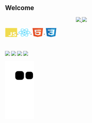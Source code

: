 ## Welcome 
<div align="center">
  <a href="https://github.com/SWEThiago">
  <img height="180em" src="https://github-readme-stats.vercel.app/api?username=SWEThiago&show_icons=true&theme=gruvbox&include_all_commits=true&count_private=true"/>
  <img height="180em" src="https://github-readme-stats.vercel.app/api/top-langs/?username=SWEThiago&layout=compact&langs_count=7&theme=gruvbox"/>
</div>
  
<div style="display: inline_block"><br>
  <img align="center" alt="ThiagoDev-Js" height="30" width="40" src="https://raw.githubusercontent.com/devicons/devicon/master/icons/javascript/javascript-plain.svg">
   <img align="center" alt="ThiagoDev-React" height="30" width="40" src="https://raw.githubusercontent.com/devicons/devicon/master/icons/react/react-original.svg">
  <img align="center" alt="ThiagoDev-HTML" height="30" width="40" src="https://raw.githubusercontent.com/devicons/devicon/master/icons/html5/html5-original.svg">
  <img align="center" alt="ThiagoDev-CSS" height="30" width="40" src="https://raw.githubusercontent.com/devicons/devicon/master/icons/css3/css3-original.svg">
</div>
   
  ##
  
 <div style="display: inline_block"><br>
<div> 
   <a href="https://www.instagram.com/thiagodevfe" target="_blank"><img src="https://img.shields.io/badge/-Instagram-%23E4405F?style=for-the-badge&logo=instagram&logoColor=white" target="_blank"></a>
 	 <a href="https://discord.gg/DevThiago#2103" target="_blank"><img src="https://img.shields.io/badge/Discord-7289DA?style=for-the-badge&logo=discord&logoColor=white" target="_blank"></a> 
  <a href = "mailto:thiagodevprogramador@gmail.com"><img src="https://img.shields.io/badge/-Gmail-%23333?style=for-the-badge&logo=gmail&logoColor=white" target="_blank"></a>
  <a href="https://www.linkedin.com/in/thiagogon%C3%A7alves97531" target="_blank"><img src="https://img.shields.io/badge/-LinkedIn-%230077B5?style=for-the-badge&logo=linkedin&logoColor=white" target="_blank"></a> 
  <a href="https://wa.me/5534996393715" target="_blank"><https://img.shields.io/badge/WhatsApp-25D366?style=for-the-badge&logo=whatsapp&logoColor=white></a>
 
  ![Snake animation](https://github.com/rafaballerini/rafaballerini/blob/output/github-contribution-grid-snake.svg)
 
</div>
